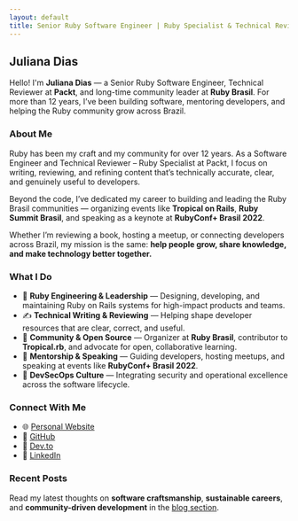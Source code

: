 ```yaml
---
layout: default
title: Senior Ruby Software Engineer | Ruby Specialist & Technical Reviewer – Packt | Admin @ RubyBrasil | Event Organizer & Community Leader
---
```


## Juliana Dias

Hello! I'm **Juliana Dias** — a Senior Ruby Software Engineer, Technical Reviewer at **Packt**, and long-time community leader at **Ruby Brasil**.
For more than 12 years, I’ve been building software, mentoring developers, and helping the Ruby community grow across Brazil.

### About Me

Ruby has been my craft and my community for over 12 years.
As a Software Engineer and Technical Reviewer – Ruby Specialist at Packt, I focus on writing, reviewing, and refining content that’s technically accurate, clear, and genuinely useful to developers.

Beyond the code, I’ve dedicated my career to building and leading the Ruby Brasil communities — organizing events like **Tropical on Rails**, **Ruby Summit Brasil**, and speaking as a keynote at **RubyConf+ Brasil 2022**.

Whether I’m reviewing a book, hosting a meetup, or connecting developers across Brazil, my mission is the same: **help people grow, share knowledge, and make technology better together.**

### What I Do

- 💎 **Ruby Engineering & Leadership** — Designing, developing, and maintaining Ruby on Rails systems for high-impact products and teams.
- ✍️ **Technical Writing & Reviewing** — Helping shape developer resources that are clear, correct, and useful.
- 🌱 **Community & Open Source** — Organizer at **Ruby Brasil**, contributor to **Tropical.rb**, and advocate for open, collaborative learning.
- 🤝 **Mentorship & Speaking** — Guiding developers, hosting meetups, and speaking at events like **RubyConf+ Brasil 2022**.
- 🔐 **DevSecOps Culture** — Integrating security and operational excellence across the software lifecycle.

### Connect With Me

- 🌐 [Personal Website](https://juliana.dev)
- 🐙 [GitHub](https://github.com/juuh42dias)
- 📝 [Dev.to](https://dev.to/juuh42dias)
- 💼 [LinkedIn](https://linkedin.com/in/juuh42dias)

### Recent Posts

Read my latest thoughts on **software craftsmanship**, **sustainable careers**, and **community-driven development** in the [blog section](/blog).